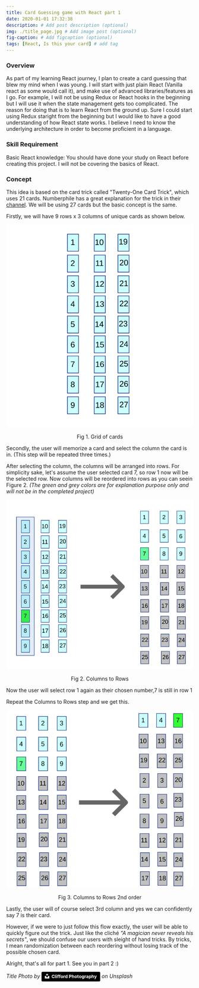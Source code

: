 ```yaml
---
title: Card Guessing game with React part 1
date: 2020-01-01 17:32:38
description: # Add post description (optional)
img: ./title_page.jpg # Add image post (optional)
fig-caption: # Add figcaption (optional)
tags: [React, Is this your card] # add tag
---
```


### Overview

As part of my learning React journey, I plan to create a card guessing that blew my mind when I was young. I will start with just plain React (Vanilla react as some would call it), and make use of advanced libraries/features as I go. For example, I will not be using Redux or React hooks in the beginning but I will use it when the state management gets too complicated. The reason for doing that is to learn React from the ground up. Sure I could start using Redux staright from the beginning but I would like to have a good understanding of how React state works. I believe I need to know the underlying architecture in order to become proficient in a language.

### Skill Requirement

Basic React knowledge: You should have done your study on React before creating this project. I will not be covering the basics of React.

### Concept

This idea is based on the card trick called "Twenty-One Card Trick", which uses 21 cards. Numberphile has a great explanation for the trick in their [channel](https://www.youtube.com/watch?v=d7dg7gVDWyg 'Numberphile 21 card trick explanation'). We will be using 27 cards but the basic concept is the same.

Firstly, we will have 9 rows x 3 columns of unique cards as shown below.

![grid of cards](./page1.png 'Grid of cards')

<p style="text-align: center;">Fig 1. Grid of cards</p>

Secondly, the user will memorize a card and select the column the card is in. (This step will be repeated three times.)

After selecting the column, the columns will be arranged into rows. For simplicity sake, let's assume the user selected card 7, so row 1 now will be the selected row. Now columns will be reordered into rows as you can seein Figure 2. _(The green and grey colors are for explanation purpose only and will not be in the completed project)_

![Columns to Rows](./row_to_col.png 'Columns to Rows')

<p style="text-align: center;">Fig 2. Columns to Rows</p>

Now the user will select row 1 again as their chosen number,7 is still in row 1

Repeat the Columns to Rows step and we get this.

![Columns to Rows](./cols_to_rows_2.png 'Columns to Rows')

<p style="text-align: center;">Fig 3. Columns to Rows 2nd order </p>

Lastly, the user will of course select 3rd column and yes we can confidently say 7 is their card.

However, if we were to just follow this flow exactly, the user will be able to quickly figure out the trick. Just like the cliché _"A magician never reveals his secrets"_, we should confuse our users with sleight of hand tricks. By tricks, I mean randomization between each reordering without losing track of the possible chosen card.

Alright, that's all for part 1. See you in part 2 :)

_Title Photo by_ <a style="background-color:black;color:white;text-decoration:none;padding:4px 6px;font-family:-apple-system, BlinkMacSystemFont, &quot;San Francisco&quot;, &quot;Helvetica Neue&quot;, Helvetica, Ubuntu, Roboto, Noto, &quot;Segoe UI&quot;, Arial, sans-serif;font-size:12px;font-weight:bold;line-height:1.2;display:inline-block;border-radius:3px" href="https://unsplash.com/@cliffordgatewood?utm_medium=referral&amp;utm_campaign=photographer-credit&amp;utm_content=creditBadge" target="_blank" rel="noopener noreferrer" title="Download free do whatever you want high-resolution photos from Clifford Photography"><span style="display:inline-block;padding:2px 3px"><svg xmlns="http://www.w3.org/2000/svg" style="height:12px;width:auto;position:relative;vertical-align:middle;top:-2px;fill:white" viewBox="0 0 32 32"><title>unsplash-logo</title><path d="M10 9V0h12v9H10zm12 5h10v18H0V14h10v9h12v-9z"></path></svg></span><span style="display:inline-block;padding:2px 3px">Clifford Photography</span></a> _on Unsplash_
